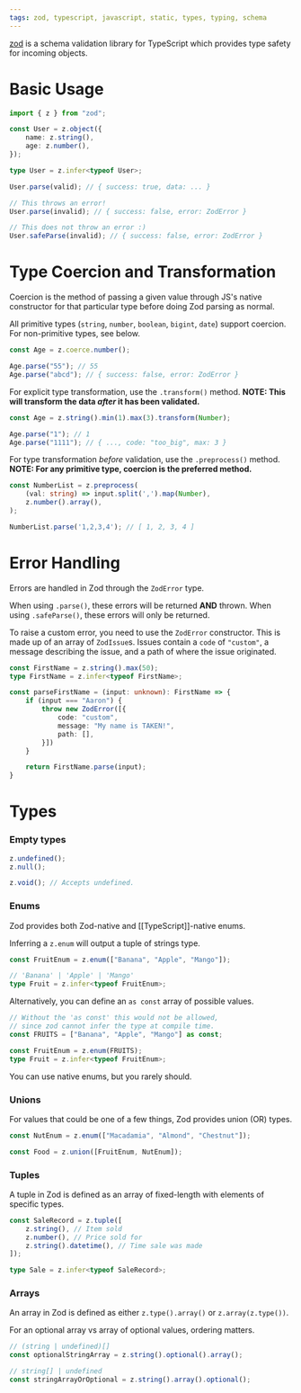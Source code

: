 ```yaml
---
tags: zod, typescript, javascript, static, types, typing, schema
---
```


[zod](https://zod.dev/) is a schema validation library for TypeScript which provides type safety for incoming objects.

# Basic Usage

```typescript
import { z } from "zod";

const User = z.object({
	name: z.string(),
	age: z.number(),
});

type User = z.infer<typeof User>;

User.parse(valid); // { success: true, data: ... }

// This throws an error!
User.parse(invalid); // { success: false, error: ZodError }

// This does not throw an error :)
User.safeParse(invalid); // { success: false, error: ZodError }
```

# Type Coercion and Transformation

Coercion is the method of passing a given value through JS's native constructor for that particular type before doing Zod parsing as normal.

All primitive types (`string`, `number`, `boolean`, `bigint`, `date`) support coercion.
For non-primitive types, see below.

```typescript
const Age = z.coerce.number();

Age.parse("55"); // 55
Age.parse("abcd"); // { success: false, error: ZodError }
```

For explicit type transformation, use the `.transform()` method.
**NOTE: This will transform the data _after_ it has been validated.**

```typescript
const Age = z.string().min(1).max(3).transform(Number);

Age.parse("1"); // 1
Age.parse("1111"); // { ..., code: "too_big", max: 3 }
```

For type transformation *before* validation, use the `.preprocess()` method.
**NOTE: For any primitive type, coercion is the preferred method.**

```typescript
const NumberList = z.preprocess(
	(val: string) => input.split(',').map(Number),
	z.number().array(),
);

NumberList.parse('1,2,3,4'); // [ 1, 2, 3, 4 ]
```

# Error Handling

Errors are handled in Zod through the `ZodError` type.

When using `.parse()`, these errors will be returned **AND** thrown.
When using `.safeParse()`, these errors will only be returned.

To raise a custom error, you need to use the `ZodError` constructor. This is made up of an array of `ZodIssue`s. Issues contain a `code` of `"custom"`, a message describing the issue, and a path of where the issue originated.

```ts
const FirstName = z.string().max(50);
type FirstName = z.infer<typeof FirstName>;

const parseFirstName = (input: unknown): FirstName => {
	if (input === "Aaron") {
		throw new ZodError([{
			code: "custom",
			message: "My name is TAKEN!",
			path: [],
		}])
	}

	return FirstName.parse(input);
}
```

# Types

### Empty types

```ts
z.undefined();
z.null();

z.void(); // Accepts undefined.
```

### Enums

Zod provides both Zod-native and [[TypeScript]]-native enums.

Inferring a `z.enum` will output a tuple of strings type.

```typescript
const FruitEnum = z.enum(["Banana", "Apple", "Mango"]);

// 'Banana' | 'Apple' | 'Mango'
type Fruit = z.infer<typeof FruitEnum>;
```

Alternatively, you can define an `as const` array of possible values.

```ts
// Without the 'as const' this would not be allowed, 
// since zod cannot infer the type at compile time.
const FRUITS = ["Banana", "Apple", "Mango"] as const;

const FruitEnum = z.enum(FRUITS);
type Fruit = z.infer<typeof FruitEnum>;
```

You can use native enums, but you rarely should.

### Unions

For values that could be one of a few things, Zod provides union (OR) types.

```typescript
const NutEnum = z.enum(["Macadamia", "Almond", "Chestnut"]);

const Food = z.union([FruitEnum, NutEnum]);
```

### Tuples

A tuple in Zod is defined as an array of fixed-length with elements of specific types.

```ts
const SaleRecord = z.tuple([
	z.string(), // Item sold
	z.number(), // Price sold for
	z.string().datetime(), // Time sale was made
]);

type Sale = z.infer<typeof SaleRecord>;
```

### Arrays

An array in Zod is defined as either `z.type().array()` or `z.array(z.type())`.

For an optional array vs array of optional values, ordering matters.

```typescript
// (string | undefined)[]
const optionalStringArray = z.string().optional().array();

// string[] | undefined
const stringArrayOrOptional = z.string().array().optional();
```
